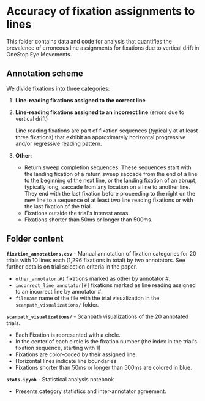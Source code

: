 # Accuracy of fixation assignments to lines

This folder contains data and code for analysis that quantifies the prevalence of erroneous line assignments for fixations due to vertical drift in OneStop Eye Movements.

## Annotation scheme

We divide fixations into three categories:

1. **Line-reading fixations assigned to the correct line**
2. **Line-reading fixations assigned to an incorrect line** (errors due to vertical drift)
   
   Line reading fixations are part of fixation sequences (typically at at least three fixations) that exhibit an approximately horizontal progressive and/or regressive reading pattern.
3. **Other**:
   - Return sweep completion sequences. These sequences start with the landing fixation of a return sweep saccade from the end of a line to the beginning of the next line, or the landing fixation of an abrupt, typically long, saccade from any location on a line to another line. They end with the last fixation before proceeding to the right on the new line to a sequence of at least two line reading fixations or with the last fixation of the trial. 
   - Fixations outside the trial's interest areas.
   - Fixations shorter than 50ms or longer than 500ms.

## Folder content

**`fixation_annotations.csv`** - Manual annotation of fixation categories for 20 trials with 10 lines each (1,296 fixations in total) by two annotators. See further details on trial selection criteria in the paper.
  - `other_annotator[#]` fixations marked as other by annotator #.
  - `incorrect_line_annotator[#]` fixations marked as line reading assigned to an incorrect line by annotator #.
  - `filename` name of the file with the trial visualization in the `scanpath_visualizations/` folder.

**`scanpath_visualizations/`** - Scanpath visualizations of the 20 annotated trials.
  - Each Fixation is represented with a circle.
  - In the center of each circle is the fixation number (the index in the trial's fixation sequence, starting with 1)
  - Fixations are color-coded by their assigned line.
  - Horizontal lines indicate line boundaries.
  - Fixations shorter than 50ms or longer than 500ms are colored in blue.

**`stats.ipynb`** - Statistical analysis notebook
  - Presents category statistics and inter-annotator agreement.

